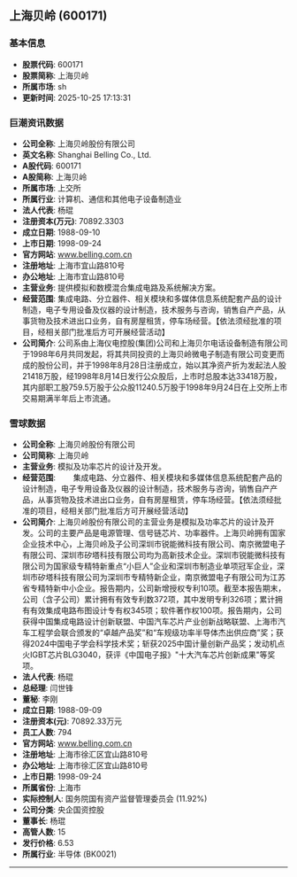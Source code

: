 ## 上海贝岭 (600171)

### 基本信息

- **股票代码**: 600171
- **股票简称**: 上海贝岭
- **所属市场**: sh
- **更新时间**: 2025-10-25 17:13:31

### 巨潮资讯数据

- **公司全称**: 上海贝岭股份有限公司
- **英文名称**: Shanghai Belling Co., Ltd.
- **A股代码**: 600171
- **A股简称**: 上海贝岭
- **所属市场**: 上交所
- **所属行业**: 计算机、通信和其他电子设备制造业
- **法人代表**: 杨琨
- **注册资本(万元)**: 70892.3303
- **成立日期**: 1988-09-10
- **上市日期**: 1998-09-24
- **官方网站**: www.belling.com.cn
- **注册地址**: 上海市宜山路810号
- **办公地址**: 上海市宜山路810号
- **主营业务**: 提供模拟和数模混合集成电路及系统解决方案。
- **经营范围**: 集成电路、分立器件、相关模块和多媒体信息系统配套产品的设计制造，电子专用设备及仪器的设计制造，技术服务与咨询，销售自产产品，从事货物及技术进出口业务，自有房屋租赁，停车场经营。【依法须经批准的项目，经相关部门批准后方可开展经营活动】
- **公司简介**: 公司系由上海仪电控股(集团)公司和上海贝尔电话设备制造有限公司于1998年6月共同发起，将其共同投资的上海贝岭微电子制造有限公司变更而成的股份公司，并于1998年8月28日注册成立，始以其净资产折为发起法人股21418万股，经1998年8月14日发行公众股后，上市时总股本达33418万股，其内部职工股759.5万股于公众股11240.5万股于1998年9月24日在上交所上市交易期满半年后上市流通。

### 雪球数据

- **公司全称**: 上海贝岭股份有限公司
- **公司简称**: 上海贝岭
- **主营业务**: 模拟及功率芯片的设计及开发。
- **经营范围**: 　　集成电路、分立器件、相关模块和多媒体信息系统配套产品的设计制造，电子专用设备及仪器的设计制造，技术服务与咨询，销售自产产品，从事货物及技术进出口业务，自有房屋租赁，停车场经营。【依法须经批准的项目，经相关部门批准后方可开展经营活动】
- **公司简介**: 上海贝岭股份有限公司的主营业务是模拟及功率芯片的设计及开发。公司的主要产品是电源管理、信号链芯片、功率器件。上海贝岭拥有国家企业技术中心，上海贝岭及子公司深圳市锐能微科技有限公司、南京微盟电子有限公司、深圳市矽塔科技有限公司均为高新技术企业。深圳市锐能微科技有限公司为国家级专精特新重点“小巨人”企业和深圳市制造业单项冠军企业，深圳市矽塔科技有限公司为深圳市专精特新企业，南京微盟电子有限公司为江苏省专精特新中小企业。报告期内，公司新增授权专利10项。截至本报告期末，公司（含子公司）累计拥有有效专利数372项，其中发明专利326项；累计拥有有效集成电路布图设计专有权345项；软件著作权100项。报告期内，公司获得中国集成电路设计创新联盟、中国汽车芯片产业创新战略联盟、上海市汽车工程学会联合颁发的“卓越产品奖”和“车规级功率半导体杰出供应商”奖；获得2024中国电子学会科学技术奖；斩获2025中国计量创新产品奖；发动机点火IGBT芯片BLG3040，获评《中国电子报》"十大汽车芯片创新成果"等奖项。
- **法人代表**: 杨琨
- **总经理**: 闫世锋
- **董秘**: 李刚
- **成立日期**: 1988-09-09
- **注册资本(元)**: 70892.33万元
- **员工人数**: 794
- **官方网站**: www.belling.com.cn
- **注册地址**: 上海市徐汇区宜山路810号
- **办公地址**: 上海市徐汇区宜山路810号
- **上市日期**: 1998-09-24
- **所属省份**: 上海市
- **实际控制人**: 国务院国有资产监督管理委员会 (11.92%)
- **公司分类**: 央企国资控股
- **董事长**: 杨琨
- **高管人数**: 15
- **发行价格**: 6.53
- **所属行业**: 半导体 (BK0021)

---